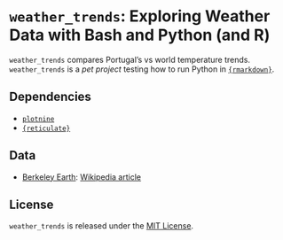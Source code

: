 
# `weather_trends`: Exploring Weather Data with Bash and Python (and R)

<!-- badges: start -->

<!-- badges: end -->

`weather_trends` compares Portugal’s vs world temperature trends.
`weather_trends` is a *pet project* testing how to run Python in
[`{rmarkdown}`](https://github.com/rstudio/rmarkdown).

## Dependencies

  - [`plotnine`](https://github.com/has2k1/plotnine)
  - [`{reticulate}`](https://github.com/rstudio/reticulate)

## Data

  - [Berkeley Earth](http://berkeleyearth.org/data): [Wikipedia
    article](https://en.wikipedia.org/wiki/Berkeley_Earth)

## License

`weather_trends` is released under the [MIT License](./LICENSE.md).

